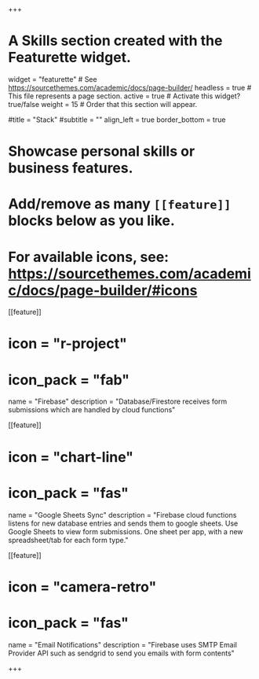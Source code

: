 +++
# A Skills section created with the Featurette widget.
widget = "featurette"  # See https://sourcethemes.com/academic/docs/page-builder/
headless = true  # This file represents a page section.
active = true  # Activate this widget? true/false
weight = 15  # Order that this section will appear.

#title = "Stack"
#subtitle = ""
align_left = true
border_bottom = true

# Showcase personal skills or business features.
# 
# Add/remove as many `[[feature]]` blocks below as you like.
# 
# For available icons, see: https://sourcethemes.com/academic/docs/page-builder/#icons

[[feature]]
  # icon = "r-project"
  # icon_pack = "fab"
  name = "Firebase"
  description = "Database/Firestore receives form submissions which are handled by cloud functions"
  
[[feature]]
  # icon = "chart-line"
  # icon_pack = "fas"
  name = "Google Sheets Sync"
  description = "Firebase cloud functions listens for new database entries and sends them to google sheets. Use Google Sheets to view form submissions. One sheet per app, with a new spreadsheet&#47;tab for each form type."
  
[[feature]]
  # icon = "camera-retro"
  # icon_pack = "fas"
  name = "Email Notifications"
  description = "Firebase uses SMTP Email Provider API such as sendgrid to send you emails with form contents"

+++
